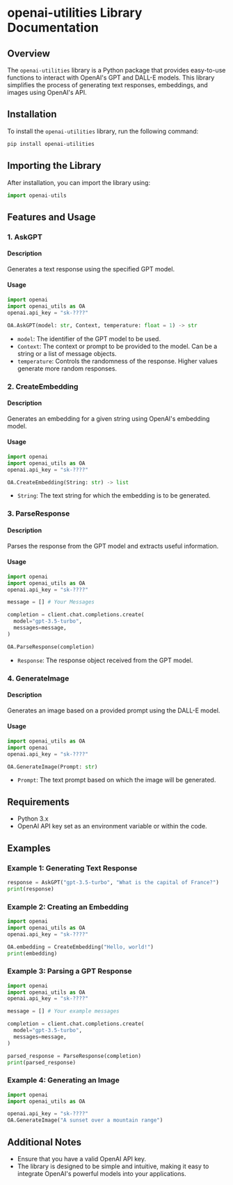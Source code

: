 # openai-utilities Library Documentation

## Overview

The `openai-utilities` library is a Python package that provides easy-to-use functions to interact with OpenAI's GPT and DALL-E models. This library simplifies the process of generating text responses, embeddings, and images using OpenAI's API.

## Installation

To install the `openai-utilities` library, run the following command:

```bash
pip install openai-utilities
```

## Importing the Library

After installation, you can import the library using:

```python
import openai-utils
```

## Features and Usage

### 1. AskGPT

#### Description

Generates a text response using the specified GPT model.

#### Usage

```python
import openai
import openai_utils as OA
openai.api_key = "sk-????"

OA.AskGPT(model: str, Context, temperature: float = 1) -> str
```

- `model`: The identifier of the GPT model to be used.
- `Context`: The context or prompt to be provided to the model. Can be a string or a list of message objects.
- `temperature`: Controls the randomness of the response. Higher values generate more random responses.

### 2. CreateEmbedding

#### Description

Generates an embedding for a given string using OpenAI's embedding model.

#### Usage

```python
import openai
import openai_utils as OA
openai.api_key = "sk-????"

OA.CreateEmbedding(String: str) -> list
```

- `String`: The text string for which the embedding is to be generated.

### 3. ParseResponse

#### Description

Parses the response from the GPT model and extracts useful information.

#### Usage

```python
import openai
import openai_utils as OA
openai.api_key = "sk-????"

message = [] # Your Messages

completion = client.chat.completions.create(
  model="gpt-3.5-turbo",
  messages=message,
)

OA.ParseResponse(completion)
```

- `Response`: The response object received from the GPT model.

### 4. GenerateImage

#### Description

Generates an image based on a provided prompt using the DALL-E model.

#### Usage

```python
import openai_utils as OA
import openai
openai.api_key = "sk-????"

OA.GenerateImage(Prompt: str)
```

- `Prompt`: The text prompt based on which the image will be generated.

## Requirements

- Python 3.x
- OpenAI API key set as an environment variable or within the code.

## Examples

### Example 1: Generating Text Response

```python
response = AskGPT("gpt-3.5-turbo", "What is the capital of France?")
print(response)
```

### Example 2: Creating an Embedding

```python
import openai
import openai_utils as OA
openai.api_key = "sk-????"

OA.embedding = CreateEmbedding("Hello, world!")
print(embedding)
```

### Example 3: Parsing a GPT Response

```python
import openai
import openai_utils as OA
openai.api_key = "sk-????"

message = [] # Your example messages

completion = client.chat.completions.create(
  model="gpt-3.5-turbo",
  messages=message,
)

parsed_response = ParseResponse(completion)
print(parsed_response)
```

### Example 4: Generating an Image

```python
import openai
import openai_utils as OA

openai.api_key = "sk-????"
OA.GenerateImage("A sunset over a mountain range")
```

## Additional Notes

- Ensure that you have a valid OpenAI API key.
- The library is designed to be simple and intuitive, making it easy to integrate OpenAI's powerful models into your applications.